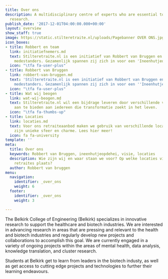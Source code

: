 ```yaml
---
title: Over ons
description: A multidisciplinary centre of experts who are essential to patient-oriented
  research.
publish_date: '2017-12-01T04:00:00.000+00:00'
layout: overview
show_staff: true
image: https://static.stilteretraite.nl/uploads/Pagebanner OVER ONS.jpg
icon_boxes:
- title: Robbert en team
  link: initiatiefnemers.md
  text: Stilteretraite.nl is een initiatief van Robbert van Bruggen en een team van
    medestanders. Gezamenlijk spannen zij zich in voor een 'Ineenhutjeopdehei 2.0'
  icon: "\tfa fa-user-plus"
- title: Robbert van Bruggen
  link: robbert-van-bruggen.md
  text: 'Stilteretraite.nl is een initiatief van Robbert van Bruggen en een team van
    medestanders. Gezamenlijk spannen zij zich in voor een ''Ineenhutjeopdehei 2.0''  '
  icon: "\tfa fa-user-plus"
- title: Wat wij beogen
  link: wat-wij-beogen.md
  text: Stilteretraite.nl wil een bijdrage leveren door verschillende vormen van stilte-retraite
    aan te bieden aan iedereen die transformatie zoekt in het leven.
  icon: "\tfa fa-thumbs-up"
- title: Locaties
  link: locaties.md
  text: Voor ons retraiteaanbod maken we gebruik van verschillende locaties, met ieder
    zijn unieke sfeer en charme. Lees hier meer!
  icon: fa fa-university
template: ''
meta:
  title: Over ons
  keywords: Robbert van Bruggen, ineenhutjeopdehei, visie, locaties
  description: Wie zijn wij en waar staan we voor? Op welke locaties vinden onze stilte
    retraites plaats?
  author: Robbert van bruggen
menu:
  navigation:
    identifier: _over_ons
    weight: 6
  footer:
    identifier: _over_ons
    weight: 3

---
```

The Belkirk College of Engineering (Belkirk) specializes in innovative research to support the healthcare and biotech industries. We are interested in advancing research in areas that are pressing and relevant to the health and biotech industries and regularly develop new projects and collaborations to accomplish this goal. We are currently engaged in a variety of ongoing projects within the areas of mental health, data analysis, knowledge translation, and cluster research.

Students at Belkirk get to learn from leaders in the biotech industy, as well as get access to cutting edge projects and technologies to further their learning endeavours.